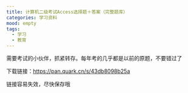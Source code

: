 ```yaml
---
title: 计算机二级考试Access选择题＋答案（完整题库）
categories: 学习资料
mood: empty
tags:
  - 学习
  - 教育
---
```





需要考试的小伙伴，抓紧转存。每年考的几乎都是以前的原题，不要错过了


下载链接：https://pan.quark.cn/s/43db8098b25a

链接容易失效，尽快保存哦


